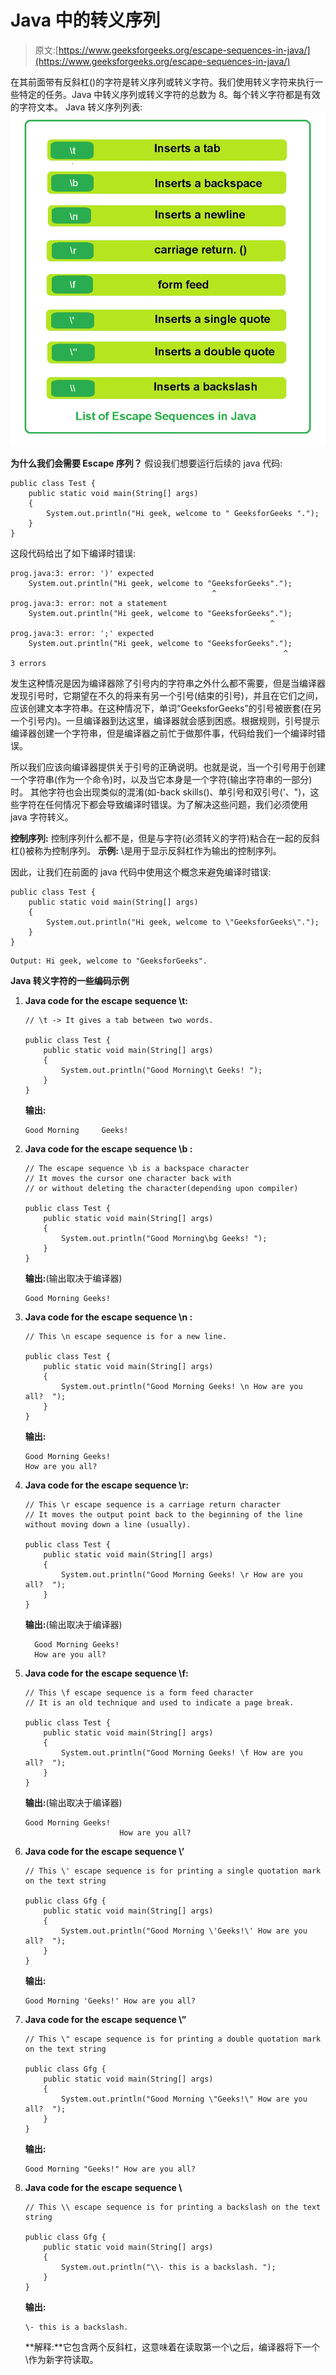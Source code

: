 # Java 中的转义序列

> 原文:[https://www.geeksforgeeks.org/escape-sequences-in-java/](https://www.geeksforgeeks.org/escape-sequences-in-java/)

在其前面带有反斜杠(\)的字符是转义序列或转义字符。我们使用转义字符来执行一些特定的任务。Java 中转义序列或转义字符的总数为 8。每个转义字符都是有效的字符文本。
Java 转义序列列表:
![](img/8a95443a5955e4e90452d7b9db9a4411.png)

**为什么我们会需要 Escape 序列？**
假设我们想要运行后续的 java 代码:

```
public class Test {
    public static void main(String[] args)
    {
        System.out.println("Hi geek, welcome to " GeeksforGeeks ".");
    }
}
```

这段代码给出了如下编译时错误:

```
prog.java:3: error: ')' expected
    System.out.println("Hi geek, welcome to "GeeksforGeeks".");
                                             ^
prog.java:3: error: not a statement
    System.out.println("Hi geek, welcome to "GeeksforGeeks".");
                                                          ^
prog.java:3: error: ';' expected
    System.out.println("Hi geek, welcome to "GeeksforGeeks".");
                                                             ^
3 errors
```

发生这种情况是因为编译器除了引号内的字符串之外什么都不需要，但是当编译器发现引号时，它期望在不久的将来有另一个引号(结束的引号)，并且在它们之间，应该创建文本字符串。在这种情况下，单词“GeeksforGeeks”的引号被嵌套(在另一个引号内)。一旦编译器到达这里，编译器就会感到困惑。根据规则，引号提示编译器创建一个字符串，但是编译器之前忙于做那件事，代码给我们一个编译时错误。

所以我们应该向编译器提供关于引号的正确说明。也就是说，当一个引号用于创建一个字符串(作为一个命令)时，以及当它本身是一个字符(输出字符串的一部分)时。
其他字符也会出现类似的混淆(如-back skills()、单引号和双引号('、")，这些字符在任何情况下都会导致编译时错误。为了解决这些问题，我们必须使用 java 字符转义。

**控制序列:**
控制序列什么都不是，但是与字符(必须转义的字符)粘合在一起的反斜杠(\)被称为控制序列。
**示例:**
\\是用于显示反斜杠作为输出的控制序列。

因此，让我们在前面的 java 代码中使用这个概念来避免编译时错误:

```
public class Test {
    public static void main(String[] args)
    {
        System.out.println("Hi geek, welcome to \"GeeksforGeeks\".");
    }
}
```

```
Output: Hi geek, welcome to "GeeksforGeeks".
```

**Java 转义字符的一些编码示例**

1.  **Java code for the escape sequence \t:**

    ```
    // \t -> It gives a tab between two words.

    public class Test {
        public static void main(String[] args)
        {
            System.out.println("Good Morning\t Geeks! ");
        }
    }
    ```

    **输出:**

    ```
    Good Morning     Geeks!  
    ```

2.  **Java code for the escape sequence \b :**

    ```
    // The escape sequence \b is a backspace character
    // It moves the cursor one character back with
    // or without deleting the character(depending upon compiler)

    public class Test {
        public static void main(String[] args)
        {
            System.out.println("Good Morning\bg Geeks! ");
        }
    }
    ```

    **输出:**(输出取决于编译器)

    ```
    Good Morning Geeks! 

    ```

3.  **Java code for the escape sequence \n :**

    ```
    // This \n escape sequence is for a new line.

    public class Test {
        public static void main(String[] args)
        {
            System.out.println("Good Morning Geeks! \n How are you all?  ");
        }
    }
    ```

    **输出:**

    ```
    Good Morning Geeks! 
    How are you all? 

    ```

4.  **Java code for the escape sequence \r:**

    ```
    // This \r escape sequence is a carriage return character 
    // It moves the output point back to the beginning of the line without moving down a line (usually).

    public class Test {
        public static void main(String[] args)
        {
            System.out.println("Good Morning Geeks! \r How are you all?  ");
        }
    }
    ```

    **输出:**(输出取决于编译器)

    ```
      Good Morning Geeks! 
      How are you all? 

    ```

5.  **Java code for the escape sequence \f:**

    ```
    // This \f escape sequence is a form feed character
    // It is an old technique and used to indicate a page break.

    public class Test {
        public static void main(String[] args)
        {
            System.out.println("Good Morning Geeks! \f How are you all?  ");
        }
    }
    ```

    **输出:**(输出取决于编译器)

    ```
    Good Morning Geeks!  
                         How are you all? 

    ```

6.  **Java code for the escape sequence \’**

    ```
    // This \' escape sequence is for printing a single quotation mark on the text string

    public class Gfg {
        public static void main(String[] args)
        {
            System.out.println("Good Morning \'Geeks!\' How are you all?  ");
        }
    }
    ```

    **输出:**

    ```
    Good Morning 'Geeks!' How are you all? 
    ```

7.  **Java code for the escape sequence \”**

    ```
    // This \" escape sequence is for printing a double quotation mark on the text string

    public class Gfg {
        public static void main(String[] args)
        {
            System.out.println("Good Morning \"Geeks!\" How are you all?  ");
        }
    }
    ```

    **输出:**

    ```
    Good Morning "Geeks!" How are you all? 
    ```

8.  **Java code for the escape sequence \\**

    ```
    // This \\ escape sequence is for printing a backslash on the text string

    public class Gfg {
        public static void main(String[] args)
        {
            System.out.println("\\- this is a backslash. ");
        }
    }
    ```

    **输出:**

    ```
    \- this is a backslash. 
    ```

    **解释:**它包含两个反斜杠，这意味着在读取第一个\之后，编译器将下一个\作为新字符读取。